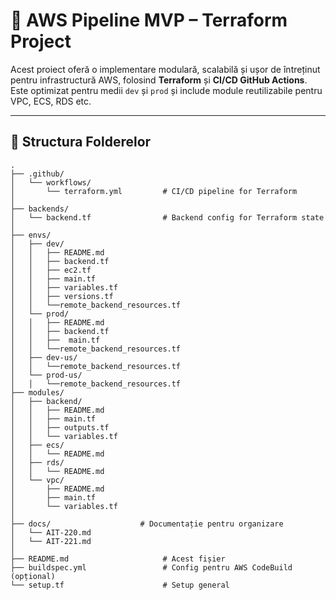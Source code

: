 # 🚀 AWS Pipeline MVP – Terraform Project

Acest proiect oferă o implementare modulară, scalabilă și ușor de întreținut pentru infrastructură AWS, folosind **Terraform** și **CI/CD GitHub Actions**. Este optimizat pentru medii `dev` și `prod` și include module reutilizabile pentru VPC, ECS, RDS etc.

---

## 📁 Structura Folderelor

```plaintext
.
├── .github/
│   └── workflows/
│       └── terraform.yml         # CI/CD pipeline for Terraform
│
├── backends/
│   └── backend.tf                # Backend config for Terraform state
│
├── envs/
│   ├── dev/
│   │   ├── README.md
│   │   ├── backend.tf
│   │   ├── ec2.tf
│   │   ├── main.tf
│   │   ├── variables.tf
│   │   ├── versions.tf
│   │   └──remote_backend_resources.tf
│   └── prod/
│   │   ├── README.md
│   │   ├── backend.tf
│   │   ├──  main.tf
│   │   └──remote_backend_resources.tf
│   ├── dev-us/
│   │   └──remote_backend_resources.tf
│   └── prod-us/
│   │   └──remote_backend_resources.tf
├── modules/
│   ├── backend/
│   │   ├── README.md
│   │   ├── main.tf
│   │   ├── outputs.tf
│   │   └── variables.tf
│   ├── ecs/
│   │   └── README.md
│   ├── rds/
│   │   └── README.md
│   └── vpc/
│       ├── README.md
│       ├── main.tf
│       └── variables.tf
│
├── docs/                    # Documentație pentru organizare
│   └── AIT-220.md
│   └── AIT-221.md   
│
├── README.md                     # Acest fișier
├── buildspec.yml                 # Config pentru AWS CodeBuild (opțional)
└── setup.tf                      # Setup general

